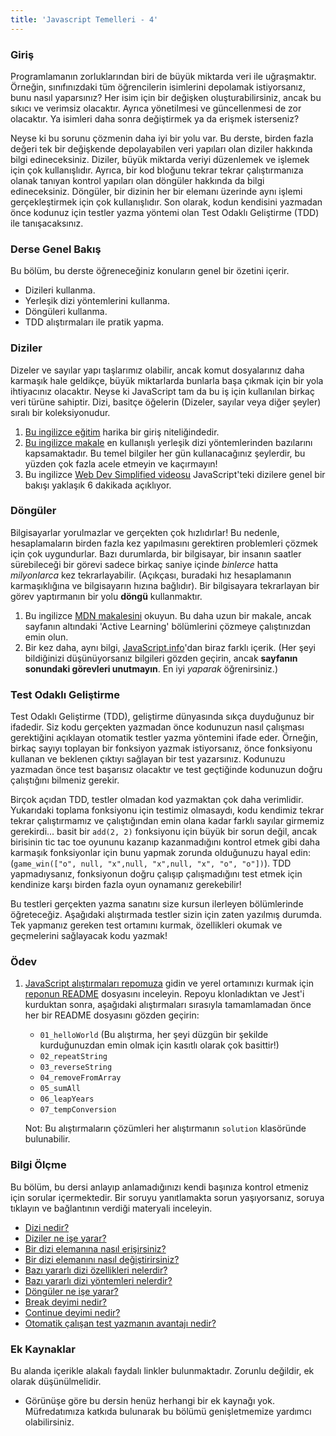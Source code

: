 ```yaml
---
title: 'Javascript Temelleri - 4'
---
```


### Giriş

Programlamanın zorluklarından biri de büyük miktarda veri ile uğraşmaktır. Örneğin, sınıfınızdaki tüm öğrencilerin isimlerini depolamak istiyorsanız, bunu nasıl yaparsınız? Her isim için bir değişken oluşturabilirsiniz, ancak bu sıkıcı ve verimsiz olacaktır. Ayrıca yönetilmesi ve güncellenmesi de zor olacaktır. Ya isimleri daha sonra değiştirmek ya da erişmek isterseniz?

Neyse ki bu sorunu çözmenin daha iyi bir yolu var. Bu derste, birden fazla değeri tek bir değişkende depolayabilen veri yapıları olan diziler hakkında bilgi edineceksiniz. Diziler, büyük miktarda veriyi düzenlemek ve işlemek için çok kullanışlıdır. Ayrıca, bir kod bloğunu tekrar tekrar çalıştırmanıza olanak tanıyan kontrol yapıları olan döngüler hakkında da bilgi edineceksiniz. Döngüler, bir dizinin her bir elemanı üzerinde aynı işlemi gerçekleştirmek için çok kullanışlıdır. Son olarak, kodun kendisini yazmadan önce kodunuz için testler yazma yöntemi olan Test Odaklı Geliştirme (TDD) ile tanışacaksınız.

### Derse Genel Bakış

Bu bölüm, bu derste öğreneceğiniz konuların genel bir özetini içerir.

- Dizileri kullanma.
- Yerleşik dizi yöntemlerini kullanma.
- Döngüleri kullanma.
- TDD alıştırmaları ile pratik yapma.

### Diziler

Dizeler ve sayılar yapı taşlarımız olabilir, ancak komut dosyalarınız daha karmaşık hale geldikçe, büyük miktarlarda bunlarla başa çıkmak için bir yola ihtiyacınız olacaktır. Neyse ki JavaScript tam da bu iş için kullanılan birkaç veri türüne sahiptir. Dizi, basitçe öğelerin (Dizeler, sayılar veya diğer şeyler) sıralı bir koleksiyonudur.

1. [Bu ingilizce eğitim](https://www.w3schools.com/js/js_arrays.asp) harika bir giriş niteliğindedir.
2. [Bu ingilizce makale](https://www.w3schools.com/js/js_array_methods.asp) en kullanışlı yerleşik dizi yöntemlerinden bazılarını kapsamaktadır. Bu temel bilgiler her gün kullanacağınız şeylerdir, bu yüzden çok fazla acele etmeyin ve kaçırmayın!
3. Bu ingilizce [Web Dev Simplified videosu](https://www.youtube.com/watch?v=7W4pQQ20nJg) JavaScript'teki dizilere genel bir bakışı yaklaşık 6 dakikada açıklıyor.

### Döngüler

Bilgisayarlar yorulmazlar ve gerçekten çok hızlıdırlar! Bu nedenle, hesaplamaların birden fazla kez yapılmasını gerektiren problemleri çözmek için çok uygundurlar. Bazı durumlarda, bir bilgisayar, bir insanın saatler sürebileceği bir görevi sadece birkaç saniye içinde _binlerce_ hatta _milyonlarca_ kez tekrarlayabilir. \(Açıkçası, buradaki hız hesaplamanın karmaşıklığına ve bilgisayarın hızına bağlıdır\). Bir bilgisayara tekrarlayan bir görev yaptırmanın bir yolu **döngü** kullanmaktır.

1. Bu ingilizce [MDN makalesini](https://developer.mozilla.org/en-US/docs/Learn/JavaScript/Building_blocks/Looping_code) okuyun. Bu daha uzun bir makale, ancak sayfanın altındaki 'Active Learning' bölümlerini çözmeye çalıştınızdan emin olun.
2. Bir kez daha, aynı bilgi, [JavaScript.info](http://javascript.info/while-for)'dan biraz farklı içerik. \(Her şeyi bildiğinizi düşünüyorsanız bilgileri gözden geçirin, ancak **sayfanın sonundaki görevleri unutmayın**. En iyi _yaparak_ öğrenirsiniz.\)

### Test Odaklı Geliştirme

Test Odaklı Geliştirme \(TDD\), geliştirme dünyasında sıkça duyduğunuz bir ifadedir. Siz kodu gerçekten yazmadan önce kodunuzun nasıl çalışması gerektiğini açıklayan otomatik testler yazma yöntemini ifade eder. Örneğin, birkaç sayıyı toplayan bir fonksiyon yazmak istiyorsanız, önce fonksiyonu kullanan ve beklenen çıktıyı sağlayan bir test yazarsınız. Kodunuzu yazmadan önce test başarısız olacaktır ve test geçtiğinde kodunuzun doğru çalıştığını bilmeniz gerekir.

Birçok açıdan TDD, testler olmadan kod yazmaktan çok daha verimlidir. Yukarıdaki toplama fonksiyonu için testimiz olmasaydı, kodu kendimiz tekrar tekrar çalıştırmamız ve çalıştığından emin olana kadar farklı sayılar girmemiz gerekirdi... basit bir `add(2, 2)` fonksiyonu için büyük bir sorun değil, ancak birisinin tic tac toe oyununu kazanıp kazanmadığını kontrol etmek gibi daha karmaşık fonksiyonlar için bunu yapmak zorunda olduğunuzu hayal edin: \(`game_win(["o", null, "x",null, "x",null, "x", "o", "o"])`). TDD yapmadıysanız, fonksiyonun doğru çalışıp çalışmadığını test etmek için kendinize karşı birden fazla oyun oynamanız gerekebilir!

Bu testleri gerçekten yazma sanatını size kursun ilerleyen bölümlerinde öğreteceğiz. Aşağıdaki alıştırmada testler sizin için zaten yazılmış durumda. Tek yapmanız gereken test ortamını kurmak, özellikleri okumak ve geçmelerini sağlayacak kodu yazmak!

### Ödev

<div class="lesson-content__panel" markdown="1">

1. [JavaScript alıştırmaları repomuza](https://github.com/TheOdinProject/javascript-exercises) gidin ve yerel ortamınızı kurmak için [reponun README](https://github.com/TheOdinProject/javascript-exercises#readme) dosyasını inceleyin. Repoyu klonladıktan ve Jest'i kurduktan sonra, aşağıdaki alıştırmaları sırasıyla tamamlamadan önce her bir README dosyasını gözden geçirin:

   - `01_helloWorld` (Bu alıştırma, her şeyi düzgün bir şekilde kurduğunuzdan emin olmak için kasıtlı olarak çok basittir!)
   - `02_repeatString`
   - `03_reverseString`
   - `04_removeFromArray`
   - `05_sumAll`
   - `06_leapYears`
   - `07_tempConversion`

   Not: Bu alıştırmaların çözümleri her alıştırmanın `solution` klasöründe bulunabilir.

</div>

### Bilgi Ölçme

Bu bölüm, bu dersi anlayıp anlamadığınızı kendi başınıza kontrol etmeniz için sorular içermektedir. Bir soruyu yanıtlamakta sorun yaşıyorsanız, soruya tıklayın ve bağlantının verdiği materyali inceleyin.

- [Dizi nedir?](https://www.w3schools.com/js/js_arrays.asp)
- [Diziler ne işe yarar?](https://www.w3schools.com/js/js_arrays.asp)
- [Bir dizi elemanına nasıl erişirsiniz?](https://www.w3schools.com/js/js_arrays.asp)
- [Bir dizi elemanını nasıl değiştirirsiniz?](https://www.w3schools.com/js/js_arrays.asp)
- [Bazı yararlı dizi özellikleri nelerdir?](https://www.w3schools.com/js/js_arrays.asp)
- [Bazı yararlı dizi yöntemleri nelerdir?](https://www.w3schools.com/js/js_array_methods.asp)
- [Döngüler ne işe yarar?](https://developer.mozilla.org/en-US/docs/Learn/JavaScript/Building_blocks/Looping_code#why_bother)
- [Break deyimi nedir?](https://developer.mozilla.org/en-US/docs/Learn/JavaScript/Building_blocks/Looping_code#exiting_loops_with_break)
- [Continue deyimi nedir?](https://developer.mozilla.org/en-US/docs/Learn/JavaScript/Building_blocks/Looping_code#skipping_iterations_with_continue)
- [Otomatik çalışan test yazmanın avantajı nedir?](#test-odakli-gelistirme)

### Ek Kaynaklar

Bu alanda içerikle alakalı faydalı linkler bulunmaktadır. Zorunlu değildir, ek olarak düşünülmelidir.

- Görünüşe göre bu dersin henüz herhangi bir ek kaynağı yok. Müfredatımıza katkıda bulunarak bu bölümü genişletmemize yardımcı olabilirsiniz.

